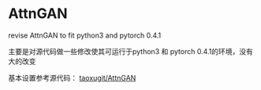 # AttnGAN
revise AttnGAN to fit python3 and pytorch 0.4.1

主要是对源代码做一些修改使其可运行于python3 和 pytorch 0.4.1的环境，没有大的改变

基本设置参考源代码： [taoxugit/AttnGAN](https://github.com/taoxugit/AttnGAN)
